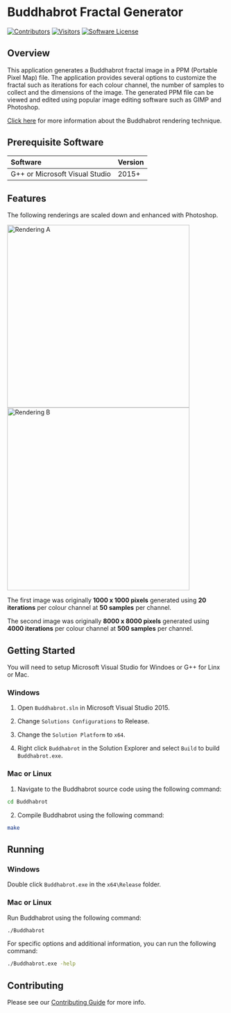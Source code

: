 # Buddhabrot Fractal Generator

[![Contributors](https://img.shields.io/github/contributors/salindersidhu/Buddhabrot?style=for-the-badge)](https://github.com/salindersidhu/Buddhabrot/graphs/contributors) [![Visitors](https://api.visitorbadge.io/api/visitors?path=https%3A%2F%2Fgithub.com%2Fsalindersidhu%2FBuddhabrot&countColor=%23263759)](https://visitorbadge.io/status?path=https%3A%2F%2Fgithub.com%2Fsalindersidhu%2FBuddhabrot) [![Software License](https://img.shields.io/badge/license-MIT-brightgreen.svg?style=for-the-badge)](/LICENSE.md)

## Overview

This application generates a Buddhabrot fractal image in a PPM (Portable Pixel Map) file. The application provides several options to customize the fractal such as iterations for each colour channel, the number of samples to collect and the dimensions of the image. The generated PPM file can be viewed and edited using popular image editing software such as GIMP and Photoshop.

[Click here](https://en.wikipedia.org/wiki/Buddhabrot) for more information about the Buddhabrot rendering technique.

## Prerequisite Software

| Software                       | Version |
| :----------------------------- | :------ |
| G++ or Microsoft Visual Studio | 2015+   |

## Features

The following renderings are scaled down and enhanced with Photoshop.

<p align="left">
	<img src="https://user-images.githubusercontent.com/12175684/40275844-30867452-5bc9-11e8-9382-85365f99d70f.png" height="420" width="420" alt="Rendering A"/>
	<img src="https://user-images.githubusercontent.com/12175684/40275843-25a7c040-5bc9-11e8-9c11-b1537635e4f5.png" height="420" width="420" alt="Rendering B"/>
</p>

The first image was originally **1000 x 1000 pixels** generated using **20 iterations** per colour channel at **50 samples** per channel.

The second image was originally **8000 x 8000 pixels** generated using **4000 iterations** per colour channel at **500 samples** per channel.

## Getting Started

You will need to setup Microsoft Visual Studio for Windoes or G++ for Linx or Mac.

### Windows

1. Open `Buddhabrot.sln` in Microsoft Visual Studio 2015.

2. Change `Solutions Configurations` to Release.

3. Change the `Solution Platform` to `x64`.

4. Right click `Buddhabrot` in the Solution Explorer and select `Build` to build `Buddhabrot.exe`.

### Mac or Linux

1. Navigate to the Buddhabrot source code using the following command:

```bash
cd Buddhabrot
```

2. Compile Buddhabrot using the following command:

```bash
make
```

## Running

### Windows

Double click `Buddhabrot.exe` in the `x64\Release` folder.

### Mac or Linux

Run Buddhabrot using the following command:

```bash
./Buddhabrot
```

For specific options and additional information, you can run the following command:

```bash
./Buddhabrot.exe -help
```

## Contributing

Please see our [Contributing Guide](/CONTRIBUTING.md) for more info.
